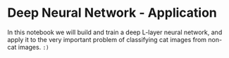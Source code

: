 #  Deep Neural Network - Application

In this notebook we will build and train a deep L-layer neural network, and apply it to the very important problem of classifying cat images from non-cat images. `:)` 
